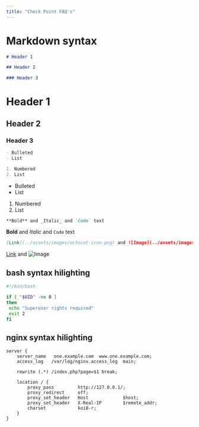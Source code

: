 ```yaml
---
title: "Check Point FAQ's"
---
```


# Markdown syntax

```markdown
# Header 1

## Header 2

### Header 3
```

# Header 1

## Header 2

### Header 3

```markdown
- Bulleted
- List

1. Numbered
2. List
```

- Bulleted
- List

1. Numbered
2. List

```markdown
**Bold** and _Italic_ and `Code` text
```

**Bold** and _Italic_ and `Code` text

```markdown
[Link](../assets/images/octocat-icon.png) and ![Image](../assets/images/octocat-icon.png)
```

[Link](../assets/images/octocat-icon.png) and ![Image](../assets/images/octocat-icon.png)

## bash syntax hilighting

```bash
#!/bin/bash

if [ "$UID" -ne 0 ]
then
 echo "Superuser rights required"
 exit 2
fi
```

## nginx syntax hilighting

```nginx
server {
    server_name   one.example.com  www.one.example.com;
    access_log   /var/log/nginx.access_log  main;

    rewrite (.*) /index.php?page=$1 break;

    location / {
        proxy_pass         http://127.0.0.1/;
        proxy_redirect     off;
        proxy_set_header   Host             $host;
        proxy_set_header   X-Real-IP        $remote_addr;
        charset            koi8-r;
    }
}
```
